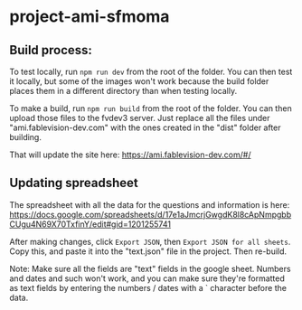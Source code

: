 # project-ami-sfmoma

## Build process:

To test locally, run `npm run dev` from the root of the folder. You can then test it locally, but some of the images won't work because the build folder places them in a different directory than when testing locally. 


To make a build, run `npm run build` from the root of the folder. You can then upload those files to the fvdev3 server. Just replace all the files under "ami.fablevision-dev.com" with the ones created in the "dist" folder after building.

That will update the site here: https://ami.fablevision-dev.com/#/

## Updating spreadsheet

The spreadsheet with all the data for the questions and information is here: https://docs.google.com/spreadsheets/d/17e1aJmcrjGwgdK8l8cApNmpgbbCUgu4N69X70TxfinY/edit#gid=1201255741

After making changes, click `Export JSON`, then `Export JSON for all sheets`. Copy this, and paste it into the "text.json" file in the project. Then re-build. 

Note: Make sure all the fields are "text" fields in the google sheet. Numbers and dates and such won't work, and you can make sure they're formatted as text fields by entering the numbers / dates with a ` character before the data.
